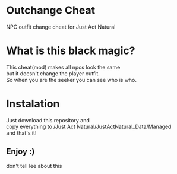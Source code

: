 # Outchange Cheat
NPC outfit change cheat for Just Act Natural
# What is this black magic?
This cheat(mod) makes all npcs look the same<br/>
but it doesn't change the player outfit.<br/>
So when you are the seeker you can see who is who.
# Instalation
Just download this repository and<br/>
copy everything to <where is JAN located>/Just Act Natural/JustActNatural_Data/Managed<br/>
and that's it!
  
## Enjoy :)

don't tell lee about this
